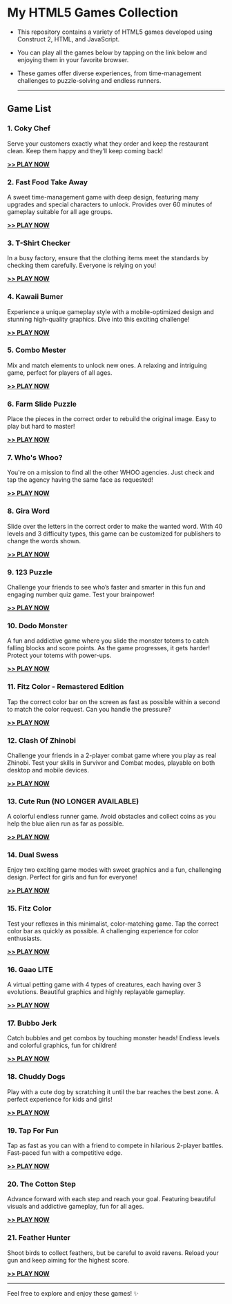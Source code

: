# My HTML5 Games Collection

- This repository contains a variety of HTML5 games developed using Construct 2, HTML, and JavaScript.
- You can play all the games below by tapping on the link below and enjoying them in your favorite browser. 
- These games offer diverse experiences, from time-management challenges to puzzle-solving and endless runners.

  ---

## Game List

### 1. **Coky Chef**
Serve your customers exactly what they order and keep the restaurant clean. Keep them happy and they’ll keep coming back!

[**>> PLAY NOW**](https://drafanasa.github.io/game-development/CokyChef)

### 2. **Fast Food Take Away**
A sweet time-management game with deep design, featuring many upgrades and special characters to unlock. Provides over 60 minutes of gameplay suitable for all age groups.

[**>> PLAY NOW**](https://drafanasa.github.io/game-development/FastFoodTakeAway)

### 3. **T-Shirt Checker**
In a busy factory, ensure that the clothing items meet the standards by checking them carefully. Everyone is relying on you!

[**>> PLAY NOW**](https://drafanasa.github.io/game-development/T-Shirt%20Checker)

### 4. **Kawaii Bumer**
Experience a unique gameplay style with a mobile-optimized design and stunning high-quality graphics. Dive into this exciting challenge!

[**>> PLAY NOW**](https://drafanasa.github.io/game-development/KawaiiBumer)

### 5. **Combo Mester**
Mix and match elements to unlock new ones. A relaxing and intriguing game, perfect for players of all ages.

[**>> PLAY NOW**](https://drafanasa.github.io/game-development/ComboMester)

### 6. **Farm Slide Puzzle**
Place the pieces in the correct order to rebuild the original image. Easy to play but hard to master!

[**>> PLAY NOW**](https://drafanasa.github.io/game-development/FarmSlidePuzzle)

### 7. **Who's Whoo?**
You're on a mission to find all the other WHOO agencies. Just check and tap the agency having the same face as requested!

[**>> PLAY NOW**](https://drafanasa.github.io/game-development/WhosWhoo)

### 8. **Gira Word**
Slide over the letters in the correct order to make the wanted word. With 40 levels and 3 difficulty types, this game can be customized for publishers to change the words shown.

[**>> PLAY NOW**](https://drafanasa.github.io/game-development/GiraWord)

### 9. **123 Puzzle**
Challenge your friends to see who’s faster and smarter in this fun and engaging number quiz game. Test your brainpower!

[**>> PLAY NOW**](https://drafanasa.github.io/game-development/123-Pluzzle)

### 10. **Dodo Monster**
A fun and addictive game where you slide the monster totems to catch falling blocks and score points. As the game progresses, it gets harder! Protect your totems with power-ups.

[**>> PLAY NOW**](https://drafanasa.github.io/game-development/DoDo)

### 11. **Fitz Color - Remastered Edition**
Tap the correct color bar on the screen as fast as possible within a second to match the color request. Can you handle the pressure?

[**>> PLAY NOW**](https://drafanasa.github.io/game-development/FitzColorRE)

### 12. **Clash Of Zhinobi**
Challenge your friends in a 2-player combat game where you play as real Zhinobi. Test your skills in Survivor and Combat modes, playable on both desktop and mobile devices.

[**>> PLAY NOW**](https://drafanasa.github.io/game-development/TheClashOfZhinobi)

### 13. **Cute Run (NO LONGER AVAILABLE)**
A colorful endless runner game. Avoid obstacles and collect coins as you help the blue alien run as far as possible.

[**>> PLAY NOW**](https://drafanasa.github.io/game-development/)

### 14. **Dual Swess**
Enjoy two exciting game modes with sweet graphics and a fun, challenging design. Perfect for girls and fun for everyone!

[**>> PLAY NOW**](https://drafanasa.github.io/game-development/DualSwess)

### 15. **Fitz Color**
Test your reflexes in this minimalist, color-matching game. Tap the correct color bar as quickly as possible. A challenging experience for color enthusiasts.

[**>> PLAY NOW**](https://drafanasa.github.io/game-development/FitzColor)

### 16. **Gaao LITE**
A virtual petting game with 4 types of creatures, each having over 3 evolutions. Beautiful graphics and highly replayable gameplay.

[**>> PLAY NOW**](https://drafanasa.github.io/game-development/GAAOLite)

### 17. **Bubbo Jerk**
Catch bubbles and get combos by touching monster heads! Endless levels and colorful graphics, fun for children!

[**>> PLAY NOW**](https://drafanasa.github.io/game-development/BubboJerk)

### 18. **Chuddy Dogs**
Play with a cute dog by scratching it until the bar reaches the best zone. A perfect experience for kids and girls!

[**>> PLAY NOW**](https://drafanasa.github.io/game-development/ChuddyDogs)

### 19. **Tap For Fun**
Tap as fast as you can with a friend to compete in hilarious 2-player battles. Fast-paced fun with a competitive edge.

[**>> PLAY NOW**](https://drafanasa.github.io/game-development/TapForFun)

### 20. **The Cotton Step**
Advance forward with each step and reach your goal. Featuring beautiful visuals and addictive gameplay, fun for all ages.

[**>> PLAY NOW**](https://drafanasa.github.io/game-development/CottonStep)

### 21. **Feather Hunter**
Shoot birds to collect feathers, but be careful to avoid ravens. Reload your gun and keep aiming for the highest score.

[**>> PLAY NOW**](https://drafanasa.github.io/game-development/FeatherHunter)

---

Feel free to explore and enjoy these games! ✨
